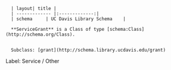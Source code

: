
      | layout| title |
      | ------------- |:-------------:|
      | schema     | UC Davis Library Schema    |

      **ServiceGrant** is a Class of type [schema:Class](http://schema.org/Class).
      

      Subclass: [grant](http://schema.library.ucdavis.edu/grant)
Label: Service / Other

    